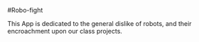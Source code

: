 #Robo-fight

This App is dedicated to the general dislike of robots, and their encroachment upon our class projects.

